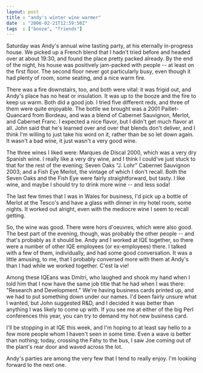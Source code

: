 ```yaml
---
layout: post
title : "andy's winter wine warmer"
date  : "2006-02-21T12:59:50Z"
tags  : ["booze", "friends"]
---
```

Saturday was Andy's annual wine tasting party, at his eternally in-progress house.  We picked up a French blend that I hadn't tried before and headed over at about 19:30, and found the place pretty packed already.  By the end of the night, his house was positively jam-packed with people -- at least on the first floor.  The second floor never got particularly busy, even though it had plenty of room, some seating, and a nice warm fire.

There was a fire downstairs, too, and both were vital: it was frigid out, and Andy's place has no heat or insulation.  It was up to the booze and the fire to keep us warm.  Both did a good job.  I tried five different reds, and three of them were quite enjoyable.  The bottle we brought was a 2001 Paillet-Quancard from Bordeau, and was a blend of Cabernet Sauvignon, Merlot, and Cabernet Franc.  I expected a nice flavor, but I didn't get much flavor at all.  John said that he's learned over and over that blends don't deliver, and I think I'm willing to just take his word on it, rather than be so let down again.  It wasn't a bad wine, it just wasn't a very good wine.

The three wines I liked were: Marques de Discal 2000, which was a very dry Spanish wine.  I really like a very dry wine, and I think I could've just stuck to that for the rest of the evening; Seven Oaks "J. Lohr" Cabernet Sauvignon 2003; and a Fish Eye Merlot, the vintage of which I don't recall.  Both the Seven Oaks and the Fish Eye were fairly straightforward, but tasty.  I like wine, and maybe I should try to drink more wine -- and less soda!

The last few times that I was in Wales for business, I'd pick up a bottle of Merlot at the Tesco's and have a glass with dinner in my hotel room, some nights.  It worked out alright, even with the mediocre wine I seem to recall getting.

So, the wine was good.  There were hors d'oeuvres, which were also good.  The best part of the evening, though, was probably the other people -- and that's probably as it should be.  Andy and I worked at IQE together, so there were a number of other IQE employees (or ex-employees) there.  I talked with a few of them, individually, and had some good conversation.  It was a little amusing, to me, that I probably conversed more with them at Andy's than I had while we worked together.  C'est la vie!

Among these IQEans was Dmitri, who laughed and shook my hand when I told him that I now have the same job title that he had when I was there: "Research and Development."  We're having business cards printed up, and we had to put something down under our names.  I'd been fairly unsure what I wanted, but John suggested R&D, and I decided it was better than anything I was likely to come up with.  If you see me at either of the big Perl conferences this year, you can try to demand my hot new business card.

I'll be stopping in at IQE this week, and I'm hoping to at least say hello to a few more people whom I haven't seen in some time.  Even a wave is better than nothing; today, crossing the Fahy to the bus, I saw Joe coming out of the plant's rear door and waved across the lot.

Andy's parties are among the very few that I tend to really enjoy.  I'm looking forward to the next one. 

